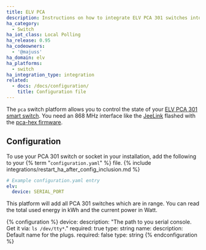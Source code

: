 ```yaml
---
title: ELV PCA
description: Instructions on how to integrate ELV PCA 301 switches into Home Assistant.
ha_category:
  - Switch
ha_iot_class: Local Polling
ha_release: 0.95
ha_codeowners:
  - '@majuss'
ha_domain: elv
ha_platforms:
  - switch
ha_integration_type: integration
related:
  - docs: /docs/configuration/
    title: Configuration file
---
```


The `pca` switch platform allows you to control the state of your [ELV PCA 301 smart switch](https://www.elv.de/funkschaltsteckdose-fuer-energiekostenmonitor-pca-301.html). You need an 868 MHz interface like the [JeeLink](https://www.digitalsmarties.net/products/jeelink) flashed with the [pca-hex firmware](https://github.com/mhop/fhem-mirror/blob/master/fhem/FHEM/firmware/JeeLink_PCA301.hex).

## Configuration

To use your PCA 301 switch or socket in your installation, add the following to your {% term "`configuration.yaml`" %} file.
{% include integrations/restart_ha_after_config_inclusion.md %}

```yaml
# Example configuration.yaml entry
elv:
  device: SERIAL_PORT
```

This platform will add all PCA 301 switches which are in range. You can read the total used energy in kWh and the current power in Watt.

{% configuration %}
device:
  description: "The path to you serial console. Get it via: `ls /dev/tty*`."
  required: true
  type: string
name: 
  description: Default name for the plugs.
  required: false
  type: string
{% endconfiguration %}
